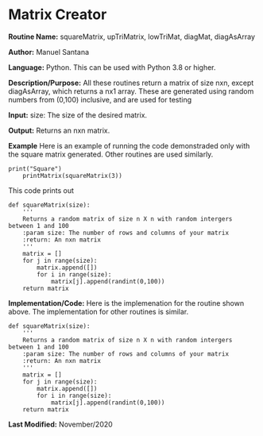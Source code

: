 
# Matrix Creator 

**Routine Name:** squareMatrix, upTriMatrix, lowTriMat, diagMat, diagAsArray 

**Author:** Manuel Santana


**Language:** Python. This can be used with Python 3.8 or higher. 

**Description/Purpose:** 
All these routines return a matrix of size nxn, except diagAsArray, which returns a nx1 array. These are generated using random numbers from (0,100) inclusive, and are used for testing

**Input:** 
size: The size of the desired matrix.

**Output:** 
Returns an nxn matrix.

**Example**
Here is an example of running the code demonstraded only with the square matrix generated. Other routines are used similarly.

```
print("Square")
    printMatrix(squareMatrix(3))
```

This code prints out

```
def squareMatrix(size):
    '''
    Returns a random matrix of size n X n with random intergers between 1 and 100
    :param size: The number of rows and columns of your matrix
    :return: An nxn matrix
    '''
    matrix = []
    for j in range(size):
        matrix.append([])
        for i in range(size):
            matrix[j].append(randint(0,100))
    return matrix

```
**Implementation/Code:** 
Here is the implemenation for the routine shown above. The implementation for other routines is similar. 

```
def squareMatrix(size):
    '''
    Returns a random matrix of size n X n with random intergers between 1 and 100
    :param size: The number of rows and columns of your matrix
    :return: An nxn matrix
    '''
    matrix = []
    for j in range(size):
        matrix.append([])
        for i in range(size):
            matrix[j].append(randint(0,100))
    return matrix
```
**Last Modified:** November/2020
